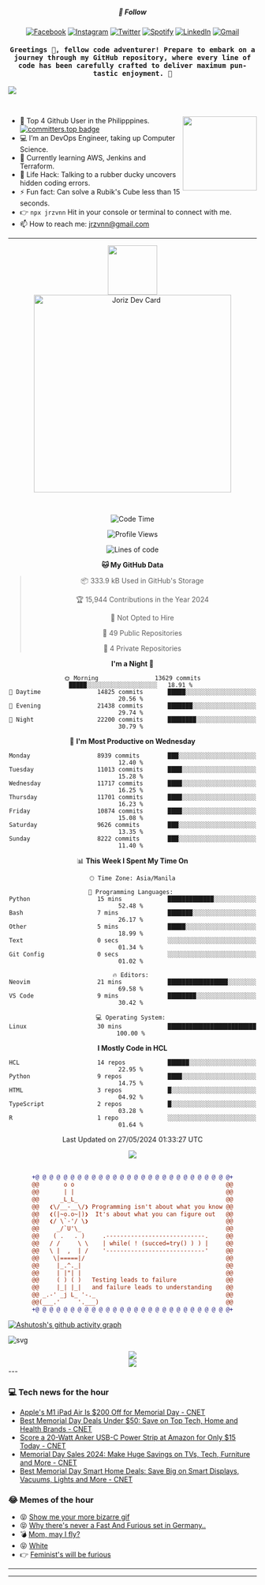 <h5 align="center">💬 Follow</h5>
<div align="center">

[![Facebook](https://img.shields.io/badge/Facebook-%231877F2.svg?style=for-the-badge&logo=Facebook&logoColor=white)](https://www.facebook.com/Horisyo/)
[![Instagram](https://img.shields.io/badge/Instagram-%23E4405F.svg?style=for-the-badge&logo=Instagram&logoColor=white)](https://www.instagram.com/jrzvnn_/)
[![Twitter](https://img.shields.io/badge/Twitter-%231DA1F2.svg?style=for-the-badge&logo=Twitter&logoColor=white)](https://twitter.com/jrz_studies)
[![Spotify](https://img.shields.io/badge/Spotify-%231ED760.svg?style=for-the-badge&logo=Spotify&logoColor=white)](https://open.spotify.com/user/217td4qrc6mzqjodfalmzjpdi?si=b93099b9078c4ccb)
[![LinkedIn](https://img.shields.io/badge/LinkedIn-%230077B5.svg?style=for-the-badge&logo=LinkedIn&logoColor=white)](https://www.linkedin.com/in/jrz-vnn/)
[![Gmail](https://img.shields.io/badge/Gmail-D14836?style=for-the-badge&logo=gmail&logoColor=white)](mailto:jrzvnn@gmail.com)

</div>
<h4 align="center"><samp>Greetings 👋, fellow code adventurer! Prepare to embark on a journey through my GitHub repository, where every line of code has been carefully crafted to deliver maximum pun-tastic enjoyment. 🚀 </samp></h4>

<!--horizontal divider(gradiant)-->
<img src="https://user-images.githubusercontent.com/73097560/115834477-dbab4500-a447-11eb-908a-139a6edaec5c.gif">

&nbsp; 

<img align='right' src='https://github.com/Rishit-dagli/Rishit-dagli/blob/master/images/octocat-anime.gif' width='150"'>

- 🚀 Top 4 Github User in the Philipppines. [![committers.top badge](https://user-badge.committers.top/philippines/jrzvnn.svg)](https://user-badge.committers.top/philippines/USERNAME)
- 💻 I’m an DevOps Engineer, taking up Computer Science.
- 🤖 Currently learning AWS, Jenkins and Terraform.
- 🎯 Life Hack: Talking to a rubber ducky uncovers hidden coding errors.
- ⚡ Fun fact: Can solve a Rubik's Cube less than 15 seconds.
- 👉 `npx jrzvnn` Hit in your console or terminal to connect with me.
- 📫 How to reach me: jrzvnn@gmail.com

---

<!--🖼️OCTOCAT-->
<p align="center">

<img src="https://media.giphy.com/media/IP7sarl7C5lSFCw9rG/giphy.gif"  width="100px" height="100px">
<br />
<a href="https://app.daily.dev/jorizvillanueva"><img src="https://github.com/jrzvnn/jrzvnn/blob/main/devcard.svg" width="400" alt="Joriz Dev Card"/></a>
</p>

<br />
<div align="center">

<!--START_SECTION:waka-->
![Code Time](http://img.shields.io/badge/Code%20Time-258%20hrs%2017%20mins-blue)

![Profile Views](http://img.shields.io/badge/Profile%20Views-28-blue)

![Lines of code](https://img.shields.io/badge/From%20Hello%20World%20I%27ve%20Written-1.6%20million%20lines%20of%20code-blue)

**🐱 My GitHub Data** 

> 📦 333.9 kB Used in GitHub's Storage 
 > 
> 🏆 15,944 Contributions in the Year 2024
 > 
> 🚫 Not Opted to Hire
 > 
> 📜 49 Public Repositories 
 > 
> 🔑 4 Private Repositories 
 > 
**I'm a Night 🦉** 

```text
🌞 Morning                13629 commits       █████░░░░░░░░░░░░░░░░░░░░   18.91 % 
🌆 Daytime                14825 commits       █████░░░░░░░░░░░░░░░░░░░░   20.56 % 
🌃 Evening                21438 commits       ███████░░░░░░░░░░░░░░░░░░   29.74 % 
🌙 Night                  22200 commits       ████████░░░░░░░░░░░░░░░░░   30.79 % 
```
📅 **I'm Most Productive on Wednesday** 

```text
Monday                   8939 commits        ███░░░░░░░░░░░░░░░░░░░░░░   12.40 % 
Tuesday                  11013 commits       ████░░░░░░░░░░░░░░░░░░░░░   15.28 % 
Wednesday                11717 commits       ████░░░░░░░░░░░░░░░░░░░░░   16.25 % 
Thursday                 11701 commits       ████░░░░░░░░░░░░░░░░░░░░░   16.23 % 
Friday                   10874 commits       ████░░░░░░░░░░░░░░░░░░░░░   15.08 % 
Saturday                 9626 commits        ███░░░░░░░░░░░░░░░░░░░░░░   13.35 % 
Sunday                   8222 commits        ███░░░░░░░░░░░░░░░░░░░░░░   11.40 % 
```


📊 **This Week I Spent My Time On** 

```text
🕑︎ Time Zone: Asia/Manila

💬 Programming Languages: 
Python                   15 mins             █████████████░░░░░░░░░░░░   52.48 % 
Bash                     7 mins              ███████░░░░░░░░░░░░░░░░░░   26.17 % 
Other                    5 mins              █████░░░░░░░░░░░░░░░░░░░░   18.99 % 
Text                     0 secs              ░░░░░░░░░░░░░░░░░░░░░░░░░   01.34 % 
Git Config               0 secs              ░░░░░░░░░░░░░░░░░░░░░░░░░   01.02 % 

🔥 Editors: 
Neovim                   21 mins             █████████████████░░░░░░░░   69.58 % 
VS Code                  9 mins              ████████░░░░░░░░░░░░░░░░░   30.42 % 

💻 Operating System: 
Linux                    30 mins             █████████████████████████   100.00 % 
```

**I Mostly Code in HCL** 

```text
HCL                      14 repos            ██████░░░░░░░░░░░░░░░░░░░   22.95 % 
Python                   9 repos             ████░░░░░░░░░░░░░░░░░░░░░   14.75 % 
HTML                     3 repos             █░░░░░░░░░░░░░░░░░░░░░░░░   04.92 % 
TypeScript               2 repos             █░░░░░░░░░░░░░░░░░░░░░░░░   03.28 % 
R                        1 repo              ░░░░░░░░░░░░░░░░░░░░░░░░░   01.64 % 
```




 Last Updated on 27/05/2024 01:33:27 UTC
<!--END_SECTION:waka-->

<img src="https://wakatime.com/share/@jrzvnn/70a4618c-7cd9-4016-b7b9-eabe75c837ee.svg">

<br />
<br />

```diff
+@ @ @ @ @ @ @ @ @ @ @ @ @ @ @ @ @ @ @ @ @ @ @ @ @ @ @ @+
@@       o o                                           @@
@@       | |                                           @@
@@      _L_L_                                          @@
@@   ❮\/__-__\/❯ Programming isn't about what you know @@
@@   ❮(|~o.o~|)❯  It's about what you can figure out   @@
@@   ❮/ \`-'/ \❯                                       @@
@@     _/`U'\_                                         @@
@@    ( .   . )     .----------------------------.     @@
@@   / /     \ \    | while( ! (succed=try() ) ) |     @@
@@   \ |  ,  | /    '----------------------------'     @@
@@    \|=====|/                                        @@
@@     |_.^._|                                         @@
@@     | |"| |                                         @@
@@     ( ) ( )   Testing leads to failure              @@
@@     |_| |_|   and failure leads to understanding    @@
@@ _.-' _j L_ '-._                                     @@
@@(___.'     '.___)                                    @@
+@ @ @ @ @ @ @ @ @ @ @ @ @ @ @ @ @ @ @ @ @ @ @ @ @ @ @ @+

```

</div>


[![Ashutosh's github activity graph](https://github-readme-activity-graph.vercel.app/graph?username=jrzvnn&theme=github-compact)](https://github.com/ashutosh00710/github-readme-activity-graph)


![svg](profile-3d-contrib/profile-night-green.svg)

<div align="center">
<img src="https://github.com/jrzvnn/jrzvnn/blob/output/github-snake-dark.svg">
</div>

<div align=center>
<img align=center src=https://metrics.lecoq.io/jrzvnn?template=classic&isocalendar=1&languages=1&achievements=1&base=header%2C%20activity%2C%20community%2C%20repositories%2C%20metadata&base.indepth=false&base.hireable=false&base.skip=false&isocalendar=false&isocalendar.duration=full-year&languages=false&languages.limit=8&languages.threshold=0%25&languages.other=false&languages.colors=github&languages.sections=most-used&languages.indepth=false&languages.analysis.timeout=15&languages.analysis.timeout.repositories=7.5&languages.categories=markup%2C%20programming&languages.recent.categories=markup%2C%20programming&languages.recent.load=300&languages.recent.days=14&achievements=false&achievements.threshold=C&achievements.secrets=true&achievements.display=detailed&achievements.limit=0&config.timezone=Asia%2FManila)
</div>
<div align="left">
---

### 💻 Tech news for the hour

<!-- TECH:START -->
 - [Apple&#39;s M1 iPad Air Is $200 Off for Memorial Day     - CNET](https://www.cnet.com/deals/apples-m1-ipad-air-is-200-off-for-memorial-day/#ftag=CAD590a51e)
 - [Best Memorial Day Deals Under $50: Save on Top Tech, Home and Health Brands     - CNET](https://www.cnet.com/deals/best-memorial-day-deals-under-50-2024-05-27/#ftag=CAD590a51e)
 - [Score a 20-Watt Anker USB-C Power Strip at Amazon for Only $15 Today     - CNET](https://www.cnet.com/deals/score-a-20w-anker-usb-c-power-strip-at-amazon-for-only-15-today/#ftag=CAD590a51e)
 - [Memorial Day Sales 2024: Make Huge Savings on TVs, Tech, Furniture and More     - CNET](https://www.cnet.com/deals/best-memorial-day-sales-2024-05-27/#ftag=CAD590a51e)
 - [Best Memorial Day Smart Home Deals: Save Big on Smart Displays, Vacuums, Lights and More     - CNET](https://www.cnet.com/deals/best-memorial-day-smart-home-sales-2024-05-27/#ftag=CAD590a51e)<!-- TECH:END -->

### 😂 Memes of the hour

<!-- MEMES:START -->
 - 😝 [Show me your more bizarre gif](http://9gag.com/gag/ajP0Qv1)
 - 😝 [Why there&#39;s never a Fast And Furious set in Germany..](http://9gag.com/gag/aVvWj3n)
 - 💣 [Mom, may I fly?](http://9gag.com/gag/aAyrBQp)
 - 😝 [White](http://9gag.com/gag/a9yLbD6)
 - 👉 [Feminist&#39;s will be furious](http://9gag.com/gag/ae90N3W)<!-- MEMES:END -->

---

---
